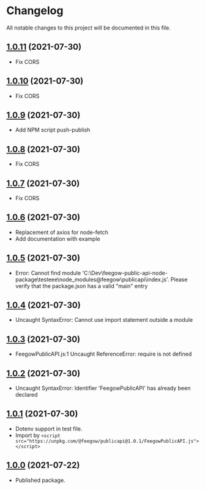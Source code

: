 # Changelog

All notable changes to this project will be documented in this file.

## [1.0.11](https://github.com/feegow/feegow-public-api-node-package/compare/v1.0.10...v1.0.11) (2021-07-30)

- Fix CORS

## [1.0.10](https://github.com/feegow/feegow-public-api-node-package/compare/v1.0.9...v1.0.10) (2021-07-30)

- Fix CORS

## [1.0.9](https://github.com/feegow/feegow-public-api-node-package/compare/v1.0.8...v1.0.9) (2021-07-30)

- Add NPM script push-publish

## [1.0.8](https://github.com/feegow/feegow-public-api-node-package/compare/v1.0.7...v1.0.8) (2021-07-30)

- Fix CORS

## [1.0.7](https://github.com/feegow/feegow-public-api-node-package/compare/v1.0.6...v1.0.7) (2021-07-30)

- Fix CORS

## [1.0.6](https://github.com/feegow/feegow-public-api-node-package/compare/v1.0.5...v1.0.6) (2021-07-30)

- Replacement of axios for node-fetch
- Add documentation with example

## [1.0.5](https://github.com/feegow/feegow-public-api-node-package/compare/v1.0.4...v1.0.5) (2021-07-30)

- Error: Cannot find module 'C:\Dev\feegow-public-api-node-package\testeee\node_modules\@feegow\publicapi\index.js'. Please verify that the package.json has a valid "main" entry

## [1.0.4](https://github.com/feegow/feegow-public-api-node-package/compare/v1.0.3...v1.0.4) (2021-07-30)

- Uncaught SyntaxError: Cannot use import statement outside a module

## [1.0.3](https://github.com/feegow/feegow-public-api-node-package/compare/v1.0.2...v1.0.3) (2021-07-30)

- FeegowPublicAPI.js:1 Uncaught ReferenceError: require is not defined

## [1.0.2](https://github.com/feegow/feegow-public-api-node-package/compare/v1.0.1...v1.0.2) (2021-07-30)

- Uncaught SyntaxError: Identifier 'FeegowPublicAPI' has already been declared

## [1.0.1](https://github.com/feegow/feegow-public-api-node-package/compare/v1.0.0...v1.0.1) (2021-07-30)

- Dotenv support in test file.
- Import by `<script src="https://unpkg.com/@feegow/publicapi@1.0.1/FeegowPublicAPI.js"></script>`

## [1.0.0](https://github.com/feegow/feegow-public-api-node-package/tree/1.0.0) (2021-07-22)

- Published package.